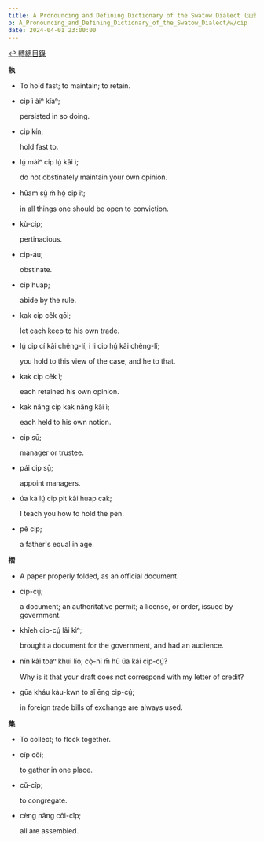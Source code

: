 ```yaml
---
title: A Pronouncing and Defining Dictionary of the Swatow Dialect (汕頭方言音義字典) / cip
p: A_Pronouncing_and_Defining_Dictionary_of_the_Swatow_Dialect/w/cip
date: 2024-04-01 23:00:00
---
```


[↩️ 轉總目錄](/A_Pronouncing_and_Defining_Dictionary_of_the_Swatow_Dialect)


**執**
- To hold fast; to maintain; to retain.

- cip ì àiⁿ kîaⁿ;

  persisted in so doing.

- cip kín;

  hold fast to.

- lṳ́ màiⁿ cip lṳ́ kâi ì;

  do not obstinately maintain your own opinion.

- hŭam sṳ̄ m̄ hó̤ cip it;

  in all things one should be open to conviction.

- kù-cip;

  pertinacious.

- cip-áu;

  obstinate.

- cip huap;

  abide by the rule.

- kak cip cêk gōi;

  let each keep to his own trade.

- lṳ́ cip cí kâi chêng-lí, i li cip hṳ́ kâi chêng-lí;

  you hold to this view of the case, and he to that.

- kak cip cêk ì;

  each retained his own opinion.

- kak nâng cip kak nâng kâi ì;

  each held to his own notion.

- cip sṳ̄;

  manager or trustee.

- pái cip sṳ̄;

  appoint managers.

- úa kà lṳ́ cip pit kâi huap cak;

  I teach you how to hold the pen.

- pĕ cip;

  a father's equal in age.

**摺**
- A paper properly folded, as an official document.

- cip-cṳ́;

  a document; an authoritative permit; a license, or order, issued by government.

- khîeh cip-cṳ́ lâi kìⁿ;

  brought a document for the government, and had an audience.

- nín kâi toaⁿ khui lío, cò̤-nî m̄ hû úa kâi cip-cṳ́?

  Why is it that your draft does not correspond with my letter of credit?

- gūa kháu kàu-kwn to sĭ ēng cip-cṳ́;

  in foreign trade bills of exchange are always used.

**集**
- To collect; to flock together.

- cîp côi;

  to gather in one place.

- cŭ-cîp;

  to congregate.

- cèng nâng côi-cîp;

  all are assembled.